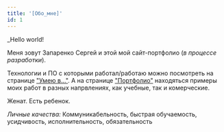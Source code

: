 ```yaml
---
title: '[Обо_мне]'
id: 1
---
```


_Hello world!

Меня зовут Запаренко Сергей и этой мой сайт-портфолио (*в процессе разработки*).

Технологии и ПО с которыми работал/работаю можно посмотреть на странице <ins><nuxt-link to="/ru/skills">"Умею в..."</nuxt-link></ins>. А на странице <ins><nuxt-link to="/ru/portfolio">"Портфолио"</nuxt-link></ins> находяться примеры моих работ в разных напрвлениях, как учебные, так и комерческие.

Женат. Есть ребенок.

*Личные качества:*
Коммуникабельность, быстрая обучаемость, усидчивость, исполнительность, обязательность